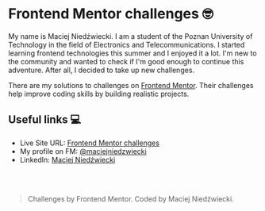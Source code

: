 # Frontend Mentor challenges 🤓

My name is Maciej Niedźwiecki. I am a student of the Poznan University of Technology in the field of Electronics and Telecommunications. I started learning frontend technologies this summer and I enjoyed it a lot. I'm new to the community and wanted to check if I'm good enough to continue this adventure. After all, I decided to take up new challenges.

There are my solutions to challenges on [Frontend Mentor](https://www.frontendmentor.io/). Their challenges help improve coding skills by building realistic projects.

## Useful links 💻

- Live Site URL: [Frontend Mentor challenges](https://maciejniedzwiecki.github.io/Frontend-Mentor-challenges/)
- My profile on FM: [@maciejniedzwiecki](https://www.frontendmentor.io/profile/maciejniedzwiecki)
- LinkedIn: [Maciej Niedźwiecki](https://www.linkedin.com/in/maciej-niedzwiecki/)

<br />
<br />

> Challenges by Frontend Mentor. Coded by Maciej Niedźwiecki.
